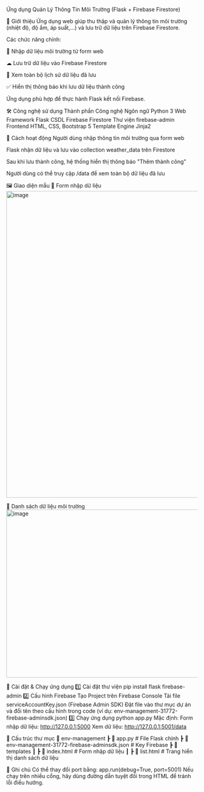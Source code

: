  Ứng dụng Quản Lý Thông Tin Môi Trường
(Flask + Firebase Firestore)

📌 Giới thiệu
Ứng dụng web giúp thu thập và quản lý thông tin môi trường (nhiệt độ, độ ẩm, áp suất,...) và lưu trữ dữ liệu trên Firebase Firestore.

Các chức năng chính:

📝 Nhập dữ liệu môi trường từ form web

☁ Lưu trữ dữ liệu vào Firebase Firestore

📄 Xem toàn bộ lịch sử dữ liệu đã lưu

✅ Hiển thị thông báo khi lưu dữ liệu thành công

Ứng dụng phù hợp để thực hành Flask kết nối Firebase.

🛠 Công nghệ sử dụng
Thành phần	Công nghệ
Ngôn ngữ	Python 3
Web Framework	Flask
CSDL	Firebase Firestore
Thư viện	firebase-admin
Frontend	HTML, CSS, Bootstrap 5
Template Engine	Jinja2

🧠 Cách hoạt động
Người dùng nhập thông tin môi trường qua form web

Flask nhận dữ liệu và lưu vào collection weather_data trên Firestore

Sau khi lưu thành công, hệ thống hiển thị thông báo "Thêm thành công"

Người dùng có thể truy cập /data để xem toàn bộ dữ liệu đã lưu

🖼 Giao diện mẫu
🔹 Form nhập dữ liệu
<img width="1704" height="806" alt="image" src="https://github.com/user-attachments/assets/ecf31941-feb9-4305-a263-19e89de62d8b" />

🔹 Danh sách dữ liệu môi trường
<img width="1536" height="442" alt="image" src="https://github.com/user-attachments/assets/3dc64d7c-3693-4527-a4b3-19c3287fcbc9" />

🚀 Cài đặt & Chạy ứng dụng
1️⃣ Cài đặt thư viện
pip install flask firebase-admin
2️⃣ Cấu hình Firebase
Tạo Project trên Firebase Console
Tải file serviceAccountKey.json (Firebase Admin SDK)
Đặt file vào thư mục dự án và đổi tên theo cấu hình trong code
(ví dụ: env-management-31772-firebase-adminsdk.json)
3️⃣ Chạy ứng dụng
python app.py
Mặc định:
Form nhập dữ liệu: http://127.0.0.1:5000
Xem dữ liệu: http://127.0.0.1:5001/data

📂 Cấu trúc thư mục
📂 env-management
 ┣ 📜 app.py                                 # File Flask chính
 ┣ 📜 env-management-31772-firebase-adminsdk.json   # Key Firebase
 ┣ 📂 templates
 ┃ ┣ 📜 index.html                           # Form nhập dữ liệu
 ┃ ┣ 📜 list.html                            # Trang hiển thị danh sách dữ liệu

📌 Ghi chú
Có thể thay đổi port bằng:
app.run(debug=True, port=5001)
Nếu chạy trên nhiều cổng, hãy dùng đường dẫn tuyệt đối trong HTML để tránh lỗi điều hướng.
